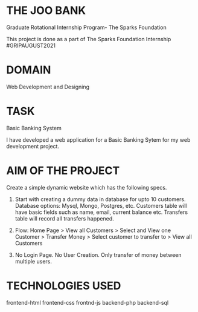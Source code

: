  
# THE JOO BANK
Graduate Rotational Internship Program- The Sparks Foundation

This project is done as a part of The Sparks Foundation Internship #GRIPAUGUST2021

# DOMAIN
Web Development and Designing

# TASK
Basic Banking System

I have developed a web application for a Basic Banking Sytem for my web development project.

# AIM OF THE PROJECT
Create a simple dynamic website which has the following specs.

1. Start with creating a dummy data in database for upto 10 customers. Database options: Mysql, Mongo, Postgres, etc. Customers table will have basic fields such as name, email, current balance etc. Transfers table will record all transfers happened.

2. Flow: Home Page > View all Customers > Select and View one Customer > Transfer Money > Select customer to transfer to > View all Customers

3. No Login Page. No User Creation. Only transfer of money between multiple users.

# TECHNOLOGIES USED
frontend-html
frontend-css
frontnd-js
backend-php
backend-sql
